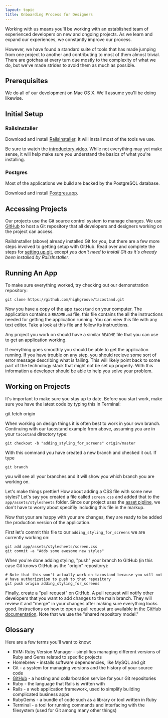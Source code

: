 ```yaml
---
layout: topic
title: Onboarding Process for Designers
---
```


Working with us means you'll be working with an established team of experienced
developers on new and ongoing projects. As we learn and expand our experiences,
we constantly improve our process.

However, we have found a standard suite of tools that has made jumping from one
project to another and contributing to most of them almost trivial. There are
gotchas at every turn due mostly to the complexity of what we do, but we've
made strides to avoid them as much as possible.

## Prerequisites

We do all of our development on Mac OS X. We'll assume you'll be doing
likewise.

## Initial Setup

### RailsInstaller

Download and install [RailsInstaller](http://www.railsinstaller.org/). It will
install most of the tools we use.

Be sure to watch the [introductory video](http://vimeo.com/43823464). While
not everything may yet make sense, it will help make sure you understand
the basics of what you're installing.

### Postgres

Most of the applications we build are backed by the PostgreSQL database.

Download and install [Postgres.app](http://postgresapp.com).

## Accessing Projects

Our projects use the Git source control system to manage changes. We use
[GitHub](http://github.com) to host a Git repository that all developers
and designers working on the project can access.

RailsInstaller (above) already installed Git for you, but there are a few more
steps involved to getting setup with GitHub. Read over and complete the steps
for [setting up git](https://help.github.com/articles/set-up-git), except *you
don't need to install Git as it's already been installed by RailsInstaller*.

## Running An App

To make sure everything worked, try checking out our demonstration repository:

    git clone https://github.com/highgroove/tacostand.git

Now you have a copy of the app `tacostand` on your computer. The application
contains a `README.md` file, this file contains the all the instructions needed
for getting the application running. You can view this file with any text
editor. Take a look at this file and follow its instructions.

Any project you work on should have a similar `README` file that you can use to
get an application working.

If everything goes smoothly you should be able to get the application running.
If you have trouble on any step, you should recieve some sort of error message
describing what is failing. This will likely point back to some part of the
technology stack that might not be set up properly. With this information a
developer should be able to help you solve your problem.

## Working on Projects

It's important to make sure you stay up to date. Before you start work, make
sure you have the latest code by typing this in Terminal:

  git fetch origin

When working on design things it is often best to work in your own branch.
Continuing with our tacostand example from above, assuming you are in your
`tacostand` directory type:

    git checkout -b "adding_styling_for_screens" origin/master

With this command you have created a new branch and checked it out. If type

    git branch

you will see all your branches and it will show you which branch you are
working on.

Let's make things prettier! How about adding a CSS file with some new styles?
Let's say you created a file called `screen.css` and added that to the
`app/assets/stylesheets` folder. Since our project uses the [asset
pipline](http://guides.rubyonrails.org/asset_pipeline.html), we don't have to
worry about specifily including this file in the markup.

Now that your are happy with your are changes, they are ready to be added the
production version of the application.

First let's commit this file to our `adding_styling_for_screens` we are
currently working on:

    git add app/assets/stylesheets/screen.css
    git commit -a "Adds some awesome new styles"

When you're done adding styling, "push" your branch to GitHub (in this case
Git knows GitHub as the "origin" repository):

    # Note that this won't actually work on tacostand because you will not
    # have authorization to push to that repository
    git push origin adding_styling_for_screens

Finally, create a "pull request" on GitHub. A pull request will notify other
developers that you want to add changes to the main branch. They will review
it and "merge" in your changes after making sure everything looks good.
Instructions on how to open a pull request are available [in the GitHub
documentation](https://help.github.com/articles/using-pull-requests). Note that
we use the "shared repository model."

## Glossary

Here are a few terms you'll want to know:

* RVM: Ruby Version Manager - simplifies managing different versions of Ruby
  and Gems related to specific projects
* Homebrew - installs software dependencies, like MySQL and git
* Git - a system for managing versions and the history of your source code
* [GitHub](http://github.com) - a hosting and collarboration service for your
  Git repositories
* Ruby - the language that Rails is written with
* Rails - a web application framework, used to simplify building complicated
  business apps
* RubyGems - a bundle of code such as a library or tool written in Ruby
* Terminal - a tool for running commands and interfacing with the filesystem
  (used for Git among many other things)
